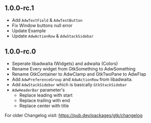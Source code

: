 ## 1.0.0-rc.1

- Add `AdwTextField` & `AdwTextButton`
- Fix Window buttons null error
- Update Example
- Update `AdwActionRow` & `AdwStackSidebar`

## 1.0.0-rc.0

- Seperate libadwaita (Widgets) and adwaita (Colors)
- Rename Every widget from GtkSomething to AdwSomething
- Rename GtkContainer to AdwClamp and GtkTwoPane to AdwFlap
- Add `AdwPreferenceGroup` and `AdwActionRow` from libadwaita.
- Add `AdwStackSidebar` which is basically `GtkStackSidebar`
- `AdwHeaderBar` parameter's
    - Replace leading with start
    - Replace trailing with end
    - Replace center with title

For older Changelog visit: https://pub.dev/packages/gtk/changelog